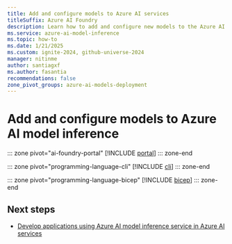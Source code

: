 ```yaml
---
title: Add and configure models to Azure AI services
titleSuffix: Azure AI Foundry
description: Learn how to add and configure new models to the Azure AI model's inference endpoint in Azure AI services.
ms.service: azure-ai-model-inference
ms.topic: how-to
ms.date: 1/21/2025
ms.custom: ignite-2024, github-universe-2024
manager: nitinme
author: santiagxf
ms.author: fasantia 
recommendations: false
zone_pivot_groups: azure-ai-models-deployment
---
```


# Add and configure models to Azure AI model inference

::: zone pivot="ai-foundry-portal"
[!INCLUDE [portal](../includes/create-model-deployments/portal.md)]
::: zone-end

::: zone pivot="programming-language-cli"
[!INCLUDE [cli](../includes/create-model-deployments/cli.md)]
::: zone-end

::: zone pivot="programming-language-bicep"
[!INCLUDE [bicep](../includes/create-model-deployments/bicep.md)]
::: zone-end

## Next steps

* [Develop applications using Azure AI model inference service in Azure AI services](../supported-languages.md)